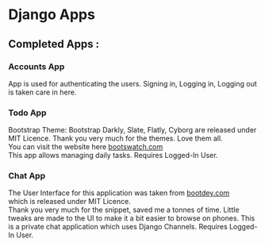 # Django Apps

## Completed Apps :

### Accounts App

App is used for authenticating the users. Signing in, Logging in,
Logging out is taken care in here.
### Todo App
Bootstrap Theme: Bootstrap Darkly, Slate, Flatly, Cyborg are released under MIT Licence.
Thank you very much for the themes. Love them all.\
You can visit the website here [bootswatch.com](https://bootswatch.com)\
This app allows managing daily tasks. Requires Logged-In User.
### Chat App
The User Interface for this application was taken from [bootdey.com](https://bootdey.com)\
which is released under MIT Licence.\
Thank you very much for the snippet, saved me a tonnes of time.
Little tweaks are made to the UI to make it a bit easier to browse on phones.
This is a private chat application which uses Django Channels. Requires Logged-In User.